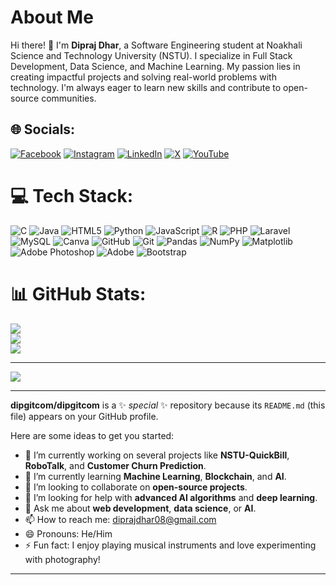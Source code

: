 # About Me

Hi there! 👋 I'm **Dipraj Dhar**, a Software Engineering student at Noakhali Science and Technology University (NSTU). I specialize in Full Stack Development, Data Science, and Machine Learning. My passion lies in creating impactful projects and solving real-world problems with technology. I'm always eager to learn new skills and contribute to open-source communities.

## 🌐 Socials:
[![Facebook](https://img.shields.io/badge/Facebook-%231877F2.svg?logo=Facebook&logoColor=white)](https://facebook.com/DiprajDhar) 
[![Instagram](https://img.shields.io/badge/Instagram-%23E4405F.svg?logo=Instagram&logoColor=white)](https://instagram.com/dip1221) 
[![LinkedIn](https://img.shields.io/badge/LinkedIn-%230077B5.svg?logo=linkedin&logoColor=white)](https://linkedin.com/in/DiprajDhar) 
[![X](https://img.shields.io/badge/X-black.svg?logo=X&logoColor=white)](https://x.com/DiprajDhar) 
[![YouTube](https://img.shields.io/badge/YouTube-%23FF0000.svg?logo=YouTube&logoColor=white)](https://youtube.com/@DiprajDhar)

# 💻 Tech Stack:
![C](https://img.shields.io/badge/c-%2300599C.svg?style=for-the-badge&logo=c&logoColor=white) 
![Java](https://img.shields.io/badge/java-%23ED8B00.svg?style=for-the-badge&logo=openjdk&logoColor=white) 
![HTML5](https://img.shields.io/badge/html5-%23E34F26.svg?style=for-the-badge&logo=html5&logoColor=white) 
![Python](https://img.shields.io/badge/python-3670A0?style=for-the-badge&logo=python&logoColor=ffdd54) 
![JavaScript](https://img.shields.io/badge/javascript-%23323330.svg?style=for-the-badge&logo=javascript&logoColor=%23F7DF1E) 
![R](https://img.shields.io/badge/r-%23276DC3.svg?style=for-the-badge&logo=r&logoColor=white) 
![PHP](https://img.shields.io/badge/php-%23777BB4.svg?style=for-the-badge&logo=php&logoColor=white) 
![Laravel](https://img.shields.io/badge/laravel-%23FF2D20.svg?style=for-the-badge&logo=laravel&logoColor=white) 
![MySQL](https://img.shields.io/badge/mysql-4479A1.svg?style=for-the-badge&logo=mysql&logoColor=white) 
![Canva](https://img.shields.io/badge/Canva-%2300C4CC.svg?style=for-the-badge&logo=Canva&logoColor=white) 
![GitHub](https://img.shields.io/badge/github-%23121011.svg?style=for-the-badge&logo=github&logoColor=white) 
![Git](https://img.shields.io/badge/git-%23F05033.svg?style=for-the-badge&logo=git&logoColor=white) 
![Pandas](https://img.shields.io/badge/pandas-%23150458.svg?style=for-the-badge&logo=pandas&logoColor=white) 
![NumPy](https://img.shields.io/badge/numpy-%23013243.svg?style=for-the-badge&logo=numpy&logoColor=white) 
![Matplotlib](https://img.shields.io/badge/Matplotlib-%23ffffff.svg?style=for-the-badge&logo=Matplotlib&logoColor=black) 
![Adobe Photoshop](https://img.shields.io/badge/adobe%20photoshop-%2331A8FF.svg?style=for-the-badge&logo=adobe%20photoshop&logoColor=white) 
![Adobe](https://img.shields.io/badge/adobe-%23FF0000.svg?style=for-the-badge&logo=adobe&logoColor=white) 
![Bootstrap](https://img.shields.io/badge/bootstrap-%238511FA.svg?style=for-the-badge&logo=bootstrap&logoColor=white)

# 📊 GitHub Stats:
![](https://github-readme-stats.vercel.app/api?username=dipgitcom&theme=dark&hide_border=false&include_all_commits=false&count_private=false)<br/>
![](https://github-readme-streak-stats.herokuapp.com/?user=dipgitcom&theme=dark&hide_border=false)<br/>
![](https://github-readme-stats.vercel.app/api/top-langs/?username=dipgitcom&theme=dark&hide_border=false&include_all_commits=false&count_private=false&layout=compact)

---

[![](https://visitcount.itsvg.in/api?id=dipgitcom&icon=0&color=0)](https://visitcount.itsvg.in)

<!-- Proudly created with GPRM ( https://gprm.itsvg.in ) -->

---

**dipgitcom/dipgitcom** is a ✨ _special_ ✨ repository because its `README.md` (this file) appears on your GitHub profile.

Here are some ideas to get you started:

- 🔭 I’m currently working on several projects like **NSTU-QuickBill**, **RoboTalk**, and **Customer Churn Prediction**.
- 🌱 I’m currently learning **Machine Learning**, **Blockchain**, and **AI**.
- 👯 I’m looking to collaborate on **open-source projects**.
- 🤔 I’m looking for help with **advanced AI algorithms** and **deep learning**.
- 💬 Ask me about **web development**, **data science**, or **AI**.
- 📫 How to reach me: diprajdhar08@gmail.com
- 😄 Pronouns: He/Him
- ⚡ Fun fact: I enjoy playing musical instruments and love experimenting with photography!

---

